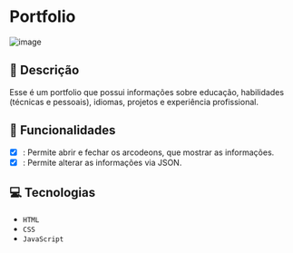 # Portfolio
![image](https://github.com/user-attachments/assets/08a62af0-409c-4354-b174-56b56b815989)


## 📑 Descrição

Esse é um portfolio que possui informações sobre educação, habilidades (técnicas e pessoais), idiomas, projetos e experiência profissional.

## 🎯 Funcionalidades
- [x] : Permite abrir e fechar os arcodeons, que mostrar as informações.
- [x] : Permite alterar as informações via JSON.

## 💻 Tecnologias 

- `HTML`
- `CSS`
- `JavaScript`



